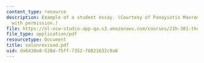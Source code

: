 ```yaml
---
content_type: resource
description: Example of a student essay. (Courtesy of Panayiotis Mavrommatis. Used
  with permission.)
file: https://ol-ocw-studio-app-qa.s3.amazonaws.com/courses/21h-301-the-ancient-world-greece-fall-2004/da6430e8520d75ff7352f0821632c9a0_solonrevised.pdf
file_type: application/pdf
resourcetype: Document
title: solonrevised.pdf
uid: da6430e8-520d-75ff-7352-f0821632c9a0
---
```

